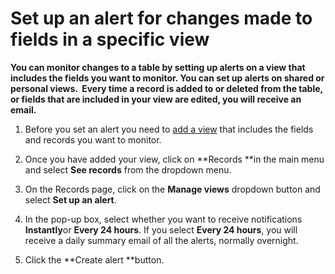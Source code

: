 

# Set up an alert for changes made to fields in a specific view

**You can monitor changes to a table by setting up alerts on a view that includes the fields you want to monitor. You can set up alerts on shared or personal views. &nbsp;Every time a record is added to or deleted from the table, or fields that are included in your view are edited, you will receive an email.**

1. Before you set an alert you need to [add a view](/030-add-views.md) that includes the fields and records you want to monitor. &nbsp;
2. Once you have added your view, click on **Records&nbsp;**in the main menu and select&nbsp;**See records** from the dropdown menu.

3. On the Records page, click on the **Manage views**&nbsp;dropdown button and select **Set up an alert**.

4. In the pop-up box, select whether you want to receive notifications **Instantly**or **Every 24 hours**. If you select **Every 24 hours**, you will receive a daily summary email of all the alerts, normally overnight.
5. Click the **Create alert&nbsp;**button.